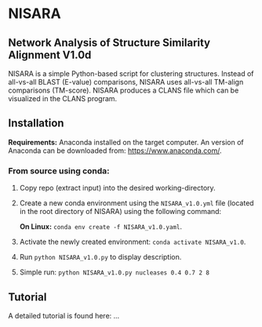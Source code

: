 # NISARA
## Network Analysis of Structure Similarity Alignment V1.0d

NISARA is a simple Python-based script for clustering structures. Instead of all-vs-all BLAST (E-value) comparisons, NISARA uses all-vs-all TM-align comparisons (TM-score). NISARA produces a CLANS file which can be visualized in the CLANS program.

## Installation

**Requirements:** Anaconda installed on the target computer. An version of Anaconda can be downloaded from: https://www.anaconda.com/.

### From source using conda:


1. Copy repo (extract input) into the desired working-directory.

2. Create a new conda environment using the `NISARA_v1.0.yml` file (located in the root directory of NISARA) using the following command:

   **On Linux:** `conda env create -f NISARA_v1.0.yaml`.

3. Activate the newly created environment: `conda activate NISARA_v1.0`.

4. Run `python NISARA_v1.0.py` to display description.

5. Simple run: `python NISARA_v1.0.py nucleases 0.4 0.7 2 8`

## Tutorial

A detailed tutorial is found here: ...


